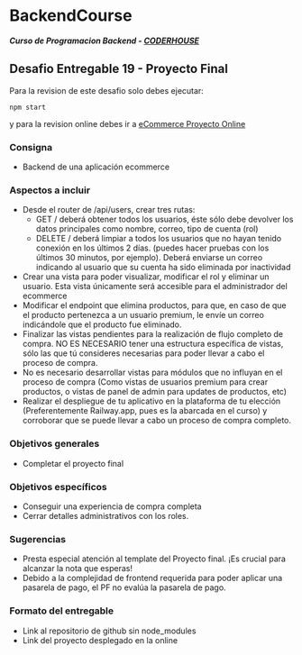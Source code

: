 # BackendCourse

**_Curso de Programacion Backend - [CODERHOUSE](https://www.coderhouse.com/)_**

## Desafio Entregable 19 - Proyecto Final

Para la revision de este desafio solo debes ejecutar:

```
npm start
```

y para la revision online debes ir a [eCommerce Proyecto Online](http://url.com)

### Consigna

- Backend de una aplicación ecommerce

### Aspectos a incluir

- Desde el router de /api/users, crear tres rutas:
  - GET  /  deberá obtener todos los usuarios, éste sólo debe devolver los datos principales como nombre, correo, tipo de cuenta (rol)
  - DELETE / deberá limpiar a todos los usuarios que no hayan tenido conexión en los últimos 2 días. (puedes hacer pruebas con los últimos 30 minutos, por ejemplo). Deberá enviarse un correo indicando al usuario que su cuenta ha sido eliminada por inactividad
- Crear una vista para poder visualizar, modificar el rol y eliminar un usuario. Esta vista únicamente será accesible para el administrador del ecommerce
- Modificar el endpoint que elimina productos, para que, en caso de que el producto pertenezca a un usuario premium, le envíe un correo indicándole que el producto fue eliminado.
- Finalizar las vistas pendientes para la realización de flujo completo de compra. NO ES NECESARIO tener una estructura específica de vistas, sólo las que tú consideres necesarias para poder llevar a cabo el proceso de compra.
- No es necesario desarrollar vistas para módulos que no influyan en el proceso de compra (Como vistas de usuarios premium para crear productos, o vistas de panel de admin para updates de productos, etc)
- Realizar el despliegue de tu aplicativo en la plataforma de tu elección (Preferentemente Railway.app, pues es la abarcada en el curso) y corroborar que se puede llevar a cabo un proceso de compra completo.

### Objetivos generales

- Completar el proyecto final 

### Objetivos específicos

- Conseguir una experiencia de compra completa
- Cerrar detalles administrativos con los roles.

### Sugerencias

- Presta especial atención al template del Proyecto final. ¡Es crucial para alcanzar la nota que esperas!
- Debido a la complejidad de frontend requerida para poder aplicar una pasarela de pago, el PF no evalúa la pasarela de pago.

### Formato del entregable

- Link al repositorio de github sin node_modules
- Link del proyecto desplegado en la online

[comment]: <> (Este desafio pertenece a la clase 46 "Pasarelas de pago")

